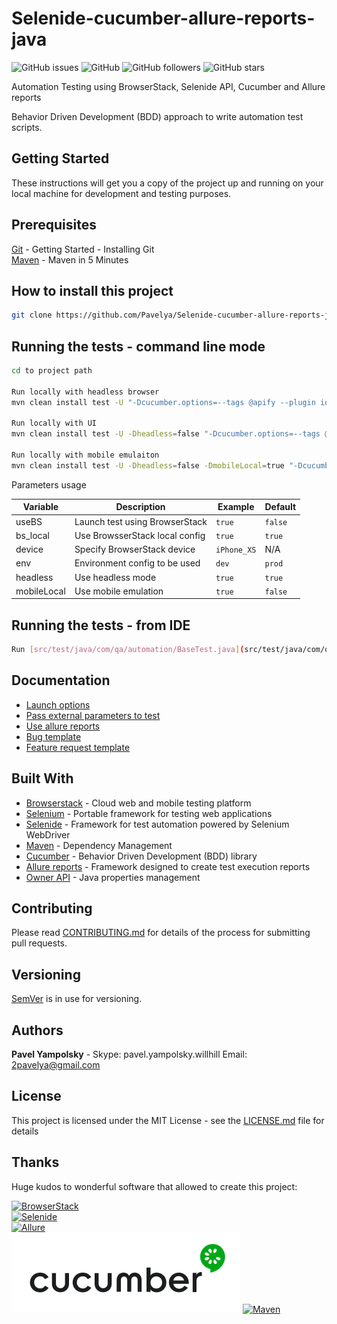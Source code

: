 # Selenide-cucumber-allure-reports-java

<form>
<img alt="GitHub issues" src="https://img.shields.io/github/issues/pavelya/Selenide-cucumber-allure-reports-java?style=for-the-badge">
<img alt="GitHub" src="https://img.shields.io/github/license/pavelya/Selenide-cucumber-allure-reports-java?style=for-the-badge">
<img alt="GitHub followers" src="https://img.shields.io/github/followers/pavelya?style=for-the-badge">
<img alt="GitHub stars" src="https://img.shields.io/github/stars/pavelya/Selenide-cucumber-allure-reports-java?style=for-the-badge">
</form>

Automation Testing using BrowserStack, Selenide API, Cucumber and Allure reports

Behavior Driven Development (BDD) approach to write automation test scripts.  

Getting Started
-------------
These instructions will get you a copy of the project up and running on your local machine for development and testing purposes.

Prerequisites
--------------  
[Git](https://git-scm.com/book/en/v2/Getting-Started-Installing-Git) - Getting Started - Installing Git  
[Maven](https://maven.apache.org/guides/getting-started/maven-in-five-minutes.html) - Maven in 5 Minutes  

How to install this project
-------------

```bash
git clone https://github.com/Pavelya/Selenide-cucumber-allure-reports-java.git  

```
Running the tests - command line mode
-------------------
```bash
cd to project path   
  
Run locally with headless browser   
mvn clean install test -U "-Dcucumber.options=--tags @apify --plugin io.qameta.allure.cucumberjvm.AllureCucumberJvm" 

Run locally with UI 
mvn clean install test -U -Dheadless=false "-Dcucumber.options=--tags @apify --plugin io.qameta.allure.cucumberjvm.AllureCucumberJvm" 

Run locally with mobile emulaiton
mvn clean install test -U -Dheadless=false -DmobileLocal=true "-Dcucumber.options=--tags @apify --plugin io.qameta.allure.cucumberjvm.AllureCucumberJvm" 

```
Parameters usage

| Variable    | Description                    | Example    | Default   |
| ----------  | ------------------------------ | -----------| --------- |
| useBS       | Launch test using BrowserStack | `true`     | `false`   |
| bs_local    | Use BrowsserStack local config | `true`     | `true`    |  
| device      | Specify BrowserStack device    | `iPhone_XS`|  N/A      |
| env         | Environment config to be used  | `dev`      | `prod`    |
| headless    | Use headless mode              | `true`     | `true`    |
| mobileLocal | Use mobile emulation           | `true`     | `false`   |

Running the tests - from IDE  
-------------------
```bash
Run [src/test/java/com/qa/automation/BaseTest.java](src/test/java/com/qa/automation/BaseTest.java)  as maven test

```

Documentation
-------------
* [Launch options](doc/launch_options.md)
* [Pass external parameters to test](doc/working_with_parameters.md)
* [Use allure reports](doc/allure_reports.md)
* [Bug template](doc/bug_report.md)
* [Feature request template](doc/feature_request.md)

Built With
-------------
* [Browserstack](https://www.browserstack.com/) - Cloud web and mobile testing platform  
* [Selenium](http://www.seleniumhq.org/) - Portable framework for testing web applications
* [Selenide](http://selenide.org/) - Framework for test automation powered by Selenium WebDriver
* [Maven](https://maven.apache.org/) - Dependency Management
* [Cucumber](https://cucumber.io/) - Behavior Driven Development (BDD) library 
* [Allure reports](http://allure.qatools.ru/) - Framework designed to create test execution reports
* [Owner API](http://owner.aeonbits.org/) - Java properties management

Contributing
-------------
Please read [CONTRIBUTING.md](doc/CONTRIBUTING.md) for details of the process for submitting pull requests.

Versioning
-------------
[SemVer](http://semver.org/) is in use for versioning.  

Authors
-------------
**Pavel Yampolsky**  - Skype: pavel.yampolsky.willhill Email: 2pavelya@gmail.com

License
-------------
This project is licensed under the MIT License - see the [LICENSE.md](LICENSE.md) file for details

Thanks  
-------------  
Huge kudos to wonderful software that allowed to create this project:

[![BrowserStack](https://www.browserstack.com/images/mail/browserstack-logo-footer.png)](https://www.browserstack.com)  
[![Selenide](https://selenide.org/images/selenide-logo-big.png)](https://selenide.org)  
[![Allure](https://avatars3.githubusercontent.com/u/5879127?s=200&v=4)](https://github.com/allure-framework/allure2)  
[![Cucumber](https://raw.githubusercontent.com/cucumber-ltd/brand/master/images/png/notm/cucumber-black/cucumber-black-128.png)](https://cucumber.io/)
[![Maven](https://maven.apache.org/images/maven-logo-black-on-white.png)](https://maven.apache.org/)

